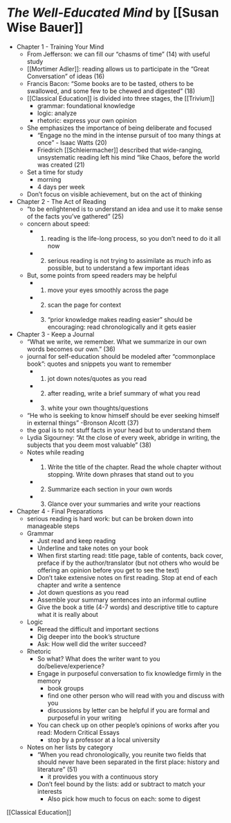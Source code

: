 
# *The Well-Educated Mind* by [[Susan Wise Bauer]]

* Chapter 1 - Training Your Mind
    * From Jefferson: we can fill our “chasms of time” (14) with useful study
    * [[Mortimer Adler]]: reading allows us to participate in the “Great Conversation” of ideas (16)
    * Francis Bacon: “Some books are to be tasted, others to be swallowed, and some few to be chewed and digested” (18)
    * [[Classical Education]] is divided into three stages, the [[Trivium]]
        * grammar: foundational knowledge
        * logic: analyze
        * rhetoric: express your own opinion
    * She emphasizes the importance of being deliberate and focused
        * “Engage no the mind in the intense pursuit of too many things at once” - Isaac Watts (20)
        * Friedrich [[Schleiermacher]] described that wide-ranging, unsystematic reading left his mind “like Chaos, before the world was created (21)
    * Set a time for study
        * morning
        * 4 days per week
    * Don’t focus on visible achievement, but on the act of thinking
* Chapter 2 - The Act of Reading
    * “to be enlightened is to understand an idea and use it to make sense of the facts you’ve gathered” (25)
    * concern about speed:
        * 1. reading is the life-long process, so you don’t need to do it all now
        * 2. serious reading is not trying to assimilate as much info as possible, but to understand a few important ideas
    * But, some points from speed readers may be helpful
        * 1. move your eyes smoothly across the page
        * 2. scan the page for context
        * 3. “prior knowledge makes reading easier” should be encouraging: read chronologically and it gets easier
* Chapter 3 - Keep a Journal
    * “What we write, we remember. What we summarize in our own words becomes our own.” (36)
    * journal for self-education should be modeled after “commonplace book”: quotes and snippets you want to remember
        * 1. jot down notes/quotes as you read
        * 2. after reading, write a brief summary of what you read
        * 3. white your own thoughts/questions
    * “He who is seeking to know himself should be ever seeking himself in external things” -Bronson Alcott (37)
    * the goal is to not stuff facts in your head but to understand them
    * Lydia Sigourney: “At the close of every week, abridge in writing, the subjects that you deem most valuable” (38)
    * Notes while reading
        * 1. Write the title of the chapter. Read the whole chapter without stopping. Write down phrases that stand out to you
        * 2. Summarize each section in your own words
        * 3. Glance over your summaries and write your reactions
* Chapter 4 - Final Preparations
    * serious reading is hard work: but can be broken down into manageable steps
    * Grammar
        * Just read and keep reading
        * Underline and take notes on your book
        * When first starting read: title page, table of contents, back cover, preface if by the author/translator (but not others who would be offering an opinion before you get to see the text)
        * Don’t take extensive notes on first reading. Stop at end of each chapter and write a sentence
        * Jot down questions as you read
        * Assemble your summary sentences into an informal outline
        * Give the book a title (4-7 words) and descriptive title to capture what it is really about
    * Logic
        * Reread the difficult and important sections
        * Dig deeper into the book’s structure
        * Ask: How well did the writer succeed?
    * Rhetoric
        * So what? What does the writer want to you do/believe/experience?
        * Engage in purposeful conversation to fix knowledge firmly in the memory
            * book groups
            * find one other person who will read with you and discuss with you
            * discussions by letter can be helpful if you are formal and purposeful in your writing
        * You can check up on other people’s opinions of works after you read: Modern Critical Essays
            * stop by a professor at a local university
    * Notes on her lists by category
        * “When you read chronologically, you reunite two fields that should never have been separated in the first place: history and literature” (51)
            * it provides you with a continuous story
        * Don’t feel bound by the lists: add or subtract to match your interests
            * Also pick how much to focus on each: some to digest

[[Classical Education]]